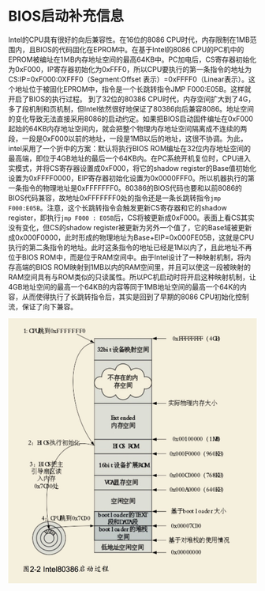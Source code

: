 # BIOS启动补充信息

Intel的CPU具有很好的向后兼容性。在16位的8086 CPU时代，内存限制在1MB范围内，且BIOS的代码固化在EPROM中。在基于Intel的8086 CPU的PC机中的EPROM被编址在1ＭB内存地址空间的最高64KB中。PC加电后，CS寄存器初始化为0xF000，IP寄存器初始化为0xFFF0，所以CPU要执行的第一条指令的地址为CS:IP=0xF000:0XFFF0（Segment:Offset 表示）=0xFFFF0（Linear表示）。这个地址位于被固化EPROM中，指令是一个长跳转指令JMP F000:E05B。这样就开启了BIOS的执行过程。
到了32位的80386 CPU时代，内存空间扩大到了4G，多了段机制和页机制，但Intel依然很好地保证了80386向后兼容8086。地址空间的变化导致无法直接采用8086的启动约定。如果把BIOS启动固件编址在0xF000起始的64KB内存地址空间内，就会把整个物理内存地址空间隔离成不连续的两段，一段是0xF000以前的地址，一段是1MB以后的地址，这很不协调。为此，intel采用了一个折中的方案：默认将执行BIOS ROM编址在32位内存地址空间的最高端，即位于4GB地址的最后一个64KB内。在PC系统开机复位时，CPU进入实模式，并将CS寄存器设置成0xF000，将它的shadow register的Base值初始化设置为0xFFFF0000，EIP寄存器初始化设置为0x0000FFF0。所以机器执行的第一条指令的物理地址是0xFFFFFFF0。80386的BIOS代码也要和以前8086的BIOS代码兼容，故地址0xFFFFFFF0处的指令还是一条长跳转指令`jmp F000:E05B`。注意，这个长跳转指令会触发更新CS寄存器和它的shadow register，即执行`jmp F000 : E05B`后，CS将被更新成0xF000。表面上看CS其实没有变化，但CS的shadow register被更新为另外一个值了，它的Base域被更新成0x000F0000，此时形成的物理地址为Base+EIP=0x000FE05B，这就是CPU执行的第二条指令的地址。此时这条指令的地址已经是1M以内了，且此地址不再位于BIOS ROM中，而是位于RAM空间中。由于Intel设计了一种映射机制，将内存高端的BIOS ROM映射到1MB以内的RAM空间里，并且可以使这一段被映射的RAM空间具有与ROM类似的只读属性。所以PC机启动时将开启这种映射机制，让4GB地址空间的最高一个64KB的内容等同于1MB地址空间的最高一个64K的内容，从而使得执行了长跳转指令后，其实是回到了早期的8086 CPU初始化控制流，保证了向下兼容。


![](media/15375080719578/15375450125259.jpg)

